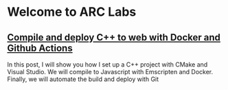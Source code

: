 # Welcome to ARC Labs

## [Compile and deploy C++ to web with Docker and Github Actions](posts/blog-post-1.md)

In this post, I will show you how I set up a C++ project with CMake and Visual Studio. We will compile to Javascript with Emscripten and Docker. Finally, we will automate the build and deploy with Git

